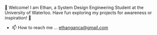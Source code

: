 🪿 Welcome! I am Ethan, a System Design Engineering Student at the University of Waterloo. Have fun exploring my projects for awareness or inspiration! 🪿
- 📫 How to reach me ... ethanganca@gmail.com

<!---
kobotabby/kobotabby is a ✨ special ✨ repository because its `README.md` (this file) appears on your GitHub profile.
You can click the Preview link to take a look at your changes.
--->
